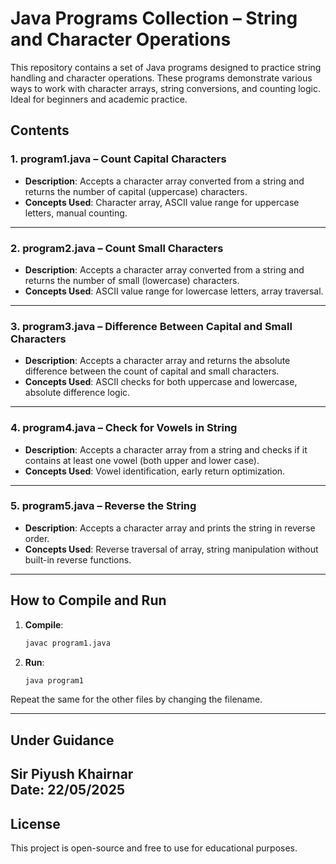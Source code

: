 # Java Programs Collection – String and Character Operations

This repository contains a set of Java programs designed to practice string handling and character operations. These programs demonstrate various ways to work with character arrays, string conversions, and counting logic. Ideal for beginners and academic practice.

## Contents

### 1. program1.java – Count Capital Characters
- **Description**: Accepts a character array converted from a string and returns the number of capital (uppercase) characters.
- **Concepts Used**: Character array, ASCII value range for uppercase letters, manual counting.

---

### 2. program2.java – Count Small Characters
- **Description**: Accepts a character array converted from a string and returns the number of small (lowercase) characters.
- **Concepts Used**: ASCII value range for lowercase letters, array traversal.

---

### 3. program3.java – Difference Between Capital and Small Characters
- **Description**: Accepts a character array and returns the absolute difference between the count of capital and small characters.
- **Concepts Used**: ASCII checks for both uppercase and lowercase, absolute difference logic.

---

### 4. program4.java – Check for Vowels in String
- **Description**: Accepts a character array from a string and checks if it contains at least one vowel (both upper and lower case).
- **Concepts Used**: Vowel identification, early return optimization.

---

### 5. program5.java – Reverse the String
- **Description**: Accepts a character array and prints the string in reverse order.
- **Concepts Used**: Reverse traversal of array, string manipulation without built-in reverse functions.

---
## How to Compile and Run

1. **Compile**:
   ```bash
   javac program1.java
   ```

2. **Run**:
   ```bash
   java program1
   ```

Repeat the same for the other files by changing the filename.

---


## Under Guidance

**Sir Piyush Khairnar**  
Date: 22/05/2025
---

## License

This project is open-source and free to use for educational purposes.
